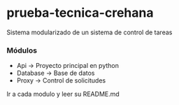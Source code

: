 # prueba-tecnica-crehana

Sistema modularizado de un sistema de control de tareas

### Módulos

- Api -> Proyecto principal en python
- Database -> Base de datos
- Proxy -> Control de solicitudes

Ir a cada modulo y leer su README.md
